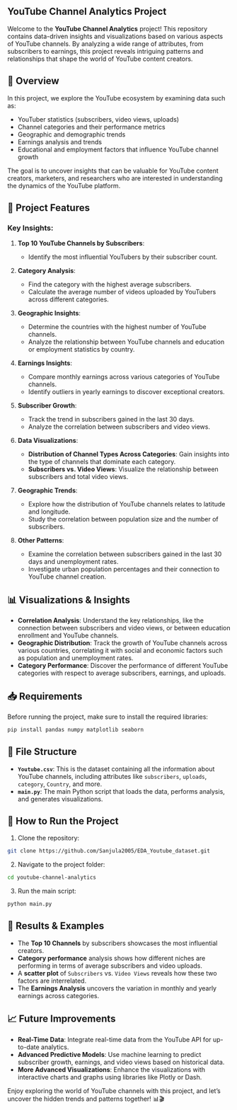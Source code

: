 ## YouTube Channel Analytics Project

Welcome to the **YouTube Channel Analytics** project! This repository contains data-driven insights and visualizations based on various aspects of YouTube channels. By analyzing a wide range of attributes, from subscribers to earnings, this project reveals intriguing patterns and relationships that shape the world of YouTube content creators.

## 🚀 Overview

In this project, we explore the YouTube ecosystem by examining data such as:

- YouTuber statistics (subscribers, video views, uploads)
- Channel categories and their performance metrics
- Geographic and demographic trends
- Earnings analysis and trends
- Educational and employment factors that influence YouTube channel growth

The goal is to uncover insights that can be valuable for YouTube content creators, marketers, and researchers who are interested in understanding the dynamics of the YouTube platform.


## 🧩 Project Features

### Key Insights:
1. **Top 10 YouTube Channels by Subscribers**:
   - Identify the most influential YouTubers by their subscriber count.
   
2. **Category Analysis**:
   - Find the category with the highest average subscribers.
   - Calculate the average number of videos uploaded by YouTubers across different categories.
   
3. **Geographic Insights**:
   - Determine the countries with the highest number of YouTube channels.
   - Analyze the relationship between YouTube channels and education or employment statistics by country.

4. **Earnings Insights**:
   - Compare monthly earnings across various categories of YouTube channels.
   - Identify outliers in yearly earnings to discover exceptional creators.

5. **Subscriber Growth**:
   - Track the trend in subscribers gained in the last 30 days.
   - Analyze the correlation between subscribers and video views.

6. **Data Visualizations**:
   - **Distribution of Channel Types Across Categories**: Gain insights into the type of channels that dominate each category.
   - **Subscribers vs. Video Views**: Visualize the relationship between subscribers and total video views.

7. **Geographic Trends**:
   - Explore how the distribution of YouTube channels relates to latitude and longitude.
   - Study the correlation between population size and the number of subscribers.

8. **Other Patterns**:
   - Examine the correlation between subscribers gained in the last 30 days and unemployment rates.
   - Investigate urban population percentages and their connection to YouTube channel creation.


## 📊 Visualizations & Insights

- **Correlation Analysis**: Understand the key relationships, like the connection between subscribers and video views, or between education enrollment and YouTube channels.
- **Geographic Distribution**: Track the growth of YouTube channels across various countries, correlating it with social and economic factors such as population and unemployment rates.
- **Category Performance**: Discover the performance of different YouTube categories with respect to average subscribers, earnings, and uploads.


## 📥 Requirements

Before running the project, make sure to install the required libraries:

```bash
pip install pandas numpy matplotlib seaborn
```


## 📂 File Structure

- **`Youtube.csv`**: This is the dataset containing all the information about YouTube channels, including attributes like `subscribers`, `uploads`, `category`, `Country`, and more.
- **`main.py`**: The main Python script that loads the data, performs analysis, and generates visualizations.

  
## 🚀 How to Run the Project

1. Clone the repository:

```bash
git clone https://github.com/Sanjula2005/EDA_Youtube_dataset.git
```

2. Navigate to the project folder:

```bash
cd youtube-channel-analytics
```

3. Run the main script:

```bash
python main.py
```


## 🎨 Results & Examples

- The **Top 10 Channels** by subscribers showcases the most influential creators.
- **Category performance** analysis shows how different niches are performing in terms of average subscribers and video uploads.
- A **scatter plot** of `Subscribers` vs. `Video Views` reveals how these two factors are interrelated.
- The **Earnings Analysis** uncovers the variation in monthly and yearly earnings across categories.


## 📈 Future Improvements

- **Real-Time Data**: Integrate real-time data from the YouTube API for up-to-date analytics.
- **Advanced Predictive Models**: Use machine learning to predict subscriber growth, earnings, and video views based on historical data.
- **More Advanced Visualizations**: Enhance the visualizations with interactive charts and graphs using libraries like Plotly or Dash.


Enjoy exploring the world of YouTube channels with this project, and let’s uncover the hidden trends and patterns together! 📊🎬

